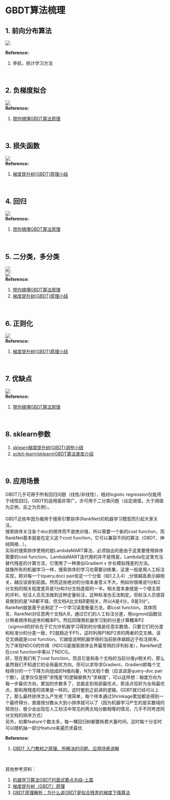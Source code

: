 # GBDT算法梳理

## 1. 前向分布算法
![](https://github.com/Drizzle-Zhang/practice/blob/master/ensemble_learning/Supp_GBDT/FSA1.png)<br>


**Reference:**<br>
1. 李航，统计学习方法<br>
<br>


## 2. 负梯度拟合
![](https://github.com/Drizzle-Zhang/practice/blob/master/ensemble_learning/Supp_GBDT/futidunihe.png)<br>
**Reference:**<br>
1. [带你搞懂GBDT算法原理](https://blog.csdn.net/akirameiao/article/details/80009155)<br>
<br>

## 3. 损失函数
![](https://github.com/Drizzle-Zhang/practice/blob/master/ensemble_learning/Supp_GBDT/loss_function.png)<br>
**Reference:**<br>
1. [梯度提升树(GBDT)原理小结 ](https://www.cnblogs.com/pinard/p/6140514.html)<br>
<br>

## 4. 回归
![](https://github.com/Drizzle-Zhang/practice/blob/master/ensemble_learning/Supp_GBDT/regression.png)<br>
**Reference:**<br>
1. [带你搞懂GBDT算法原理](https://blog.csdn.net/akirameiao/article/details/80009155)<br>
<br>

## 5. 二分类，多分类
![](https://github.com/Drizzle-Zhang/practice/blob/master/ensemble_learning/Supp_GBDT/double_classification.png)<br>
![](https://github.com/Drizzle-Zhang/practice/blob/master/ensemble_learning/Supp_GBDT/multi_classification.png)<br>
**Reference:**<br>
1. [带你搞懂GBDT算法原理](https://blog.csdn.net/akirameiao/article/details/80009155)<br>
2. [梯度提升树(GBDT)原理小结 ](https://www.cnblogs.com/pinard/p/6140514.html)<br>
<br>

## 6. 正则化
![](https://github.com/Drizzle-Zhang/practice/blob/master/ensemble_learning/Supp_GBDT/normalization.png)<br>
**Reference:**<br>
1. [梯度提升树(GBDT)原理小结 ](https://www.cnblogs.com/pinard/p/6140514.html)<br>
<br>

## 7. 优缺点
![](https://github.com/Drizzle-Zhang/practice/blob/master/ensemble_learning/Supp_GBDT/advantages.png)<br>
**Reference:**<br>
1. [带你搞懂GBDT算法原理](https://blog.csdn.net/akirameiao/article/details/80009155)<br>
<br>

## 8. sklearn参数
1. [sklearn梯度提升树(GBDT)调参小结](https://blog.csdn.net/lynn_001/article/details/85339034)<br>
2. [scikit-learn(sklearn)GBDT算法类库介绍](http://blog.sina.com.cn/s/blog_62970c250102xg5j.html)<br>
<br>

## 9. 应用场景
GBDT几乎可用于所有回归问题（线性/非线性），相对logistic regression仅能用于线性回归，GBDT的适用面非常广。亦可用于二分类问题（设定阈值，大于阈值为正例，反之为负例）。<br>
<br>
GBDT近些年因为被用于搜索引擎排序(RankNet)的机器学习模型而引起大家关注。<br>
搜索排序关注各个doc的顺序而不是绝对值，所以需要一个新的cost function，而RankNet基本就是在定义这个cost function，它可以兼容不同的算法（GBDT、神经网络...）。<br>
实际的搜索排序使用的是LambdaMART算法，必须指出的是由于这里要使用排序需要的cost function，LambdaMART迭代用的并不是残差。Lambda在这里充当替代残差的计算方法，它使用了一种类似Gradient x 步长模拟残差的方法。<br>
就像所有的机器学习一样，搜索排序的学习也需要训练集，这里一般是用人工标注实现，即对每一个(query,doc) pair给定一个分值（如1,2,3,4）,分值越高表示越相关，越应该排到前面。然而这些绝对的分值本身意义不大，例如你很难说1分和2分文档的相关程度差异是1分和3分文档差距的一半。相关度本身就是一个很主观的评判，标注人员无法做到这种定量标注，这种标准也无法制定。但标注人员很容易做到的是”AB都不错，但文档A比文档B更相关，所以A是4分，B是3分“。RankNet就是基于此制定了一个学习误差衡量方法，即cost function。具体而言，RankNet对任意两个文档A,B，通过它们的人工标注分差，用sigmoid函数估计两者顺序和逆序的概率P1。然后同理用机器学习到的分差计算概率P2（sigmoid的好处在于它允许机器学习得到的分值是任意实数值，只要它们的分差和标准分的分差一致，P2就趋近于P1）。这时利用P1和P2求的两者的交叉熵，该交叉熵就是cost function。它越低说明机器学得的当前排序越趋近于标注排序。为了体现NDCG的作用（NDCG是搜索排序业界最常用的评判标准），RankNet还在cost function中乘以了NDCG。<br>
好，现在我们有了cost function，而且它是和各个文档的当前分值yi相关的，那么虽然我们不知道它的全局最优方向，但可以求导求Gradient，Gradient即每个文档得分的一个下降方向组成的N维向量，N为文档个数（应该说是query-doc pair个数）。这里仅仅是把”求残差“的逻辑替换为”求梯度“，可以这样想：梯度方向为每一步最优方向，累加的步数多了，总能走到局部最优点，若该点恰好为全局最优点，那和用残差的效果是一样的。这时套到之前讲的逻辑，GDBT就已经可以上了。那么最终排序怎么产生呢？很简单，每个样本通过Shrinkage累加都会得到一个最终得分，直接按分数从大到小排序就可以了（因为机器学习产生的是实数域的预测分，极少会出现在人工标注中常见的两文档分数相等的情况，几乎不同考虑同分文档的排序方式）<br>
另外，如果feature个数太多，每一棵回归树都要耗费大量时间，这时每个分支时可以随机抽一部分feature来遍历求最优.<br>

**Reference:**<br>
1. [GBDT 入门教程之原理、所解决的问题、应用场景讲解](https://blog.csdn.net/molu_chase/article/details/78111148)<br>
<br>

其他参考资料：<br>
1. [机器学习算法GBDT的面试要点总结-上篇 ](https://www.cnblogs.com/ModifyRong/p/7744987.html)<br>
2. [梯度提升树（GBDT）原理 ](http://blog.sina.com.cn/s/blog_62970c250102xg5c.html)<br>
3. [GBDT原理解析：为什么说GBDT是拟合残差的梯度下降算法](https://blog.csdn.net/nickzzzhu/article/details/81539138)
<br>






